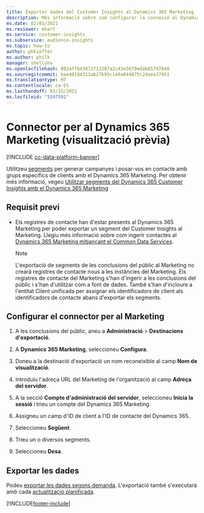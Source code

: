 ```yaml
---
title: Exportar dades del Customer Insights al Dynamics 365 Marketing
description: Més informació sobre com configurar la connexió al Dynamics 365 Marketing.
ms.date: 02/01/2021
ms.reviewer: mhart
ms.service: customer-insights
ms.subservice: audience-insights
ms.topic: how-to
author: phkieffer
ms.author: philk
manager: shellyha
ms.openlocfilehash: 892aff643872f11307a2c43e5670edab657d7848
ms.sourcegitcommit: bae40184312ab27b95c140a044875c2daea37951
ms.translationtype: HT
ms.contentlocale: ca-ES
ms.lasthandoff: 03/15/2021
ms.locfileid: "5597591"
---
```

# <a name="connector-for-dynamics-365-marketing-preview"></a>Connector per al Dynamics 365 Marketing (visualització prèvia)

[!INCLUDE [cc-data-platform-banner](../includes/cc-data-platform-banner.md)]

Utilitzeu [segments](segments.md) per generar campanyes i posar-vos en contacte amb grups específics de clients amb el Dynamics 365 Marketing. Per obtenir més informació, vegeu [Utilitzar segments del Dynamics 365 Customer Insights amb el Dynamics 365 Marketing](/dynamics365/marketing/customer-insights-segments)

## <a name="prerequisite"></a>Requisit previ

- Els registres de contacte han d'estar presents al Dynamics 365 Marketing per poder exportar un segment del Customer Insights al Marketing. Llegiu més informació sobre com ingerir contactes al [Dynamics 365 Marketing mitjançant el Common Data Services](connect-power-query.md).

  > [!NOTE]
  > L'exportació de segments de les conclusions del públic al Marketing no crearà registres de contacte nous a les instàncies del Marketing. Els registres de contacte del Marketing s'han d'ingerir a les conclusions del públic i s'han d'utilitzar com a font de dades. També s'han d'incloure a l'entitat Client unificada per assignar els identificadors de client als identificadors de contacte abans d'exportar els segments.

## <a name="configure-the-connector-for-marketing"></a>Configurar el connector per al Marketing

1. A les conclusions del públic, aneu a **Administració** > **Destinacions d'exportació**.

1. A **Dynamics 365 Marketing**, seleccioneu **Configura**.

1. Doneu a la destinació d'exportació un nom reconeixible al camp **Nom de visualització**.

1. Introduïu l'adreça URL del Marketing de l'organització al camp **Adreça del servidor**.

1. A la secció **Compte d'administració del servidor**, seleccioneu **Inicia la sessió** i trieu un compte del Dynamics 365 Marketing.

1. Assigneu un camp d'ID de client a l'ID de contacte del Dynamics 365.

1. Seleccioneu **Següent**.

1. Trieu un o diversos segments.

1. Seleccioneu **Desa**.

## <a name="export-the-data"></a>Exportar les dades

Podeu [exportar les dades segons demanda](export-destinations.md). L'exportació també s'executarà amb cada [actualització planificada](system.md#schedule-tab).


[!INCLUDE[footer-include](../includes/footer-banner.md)]